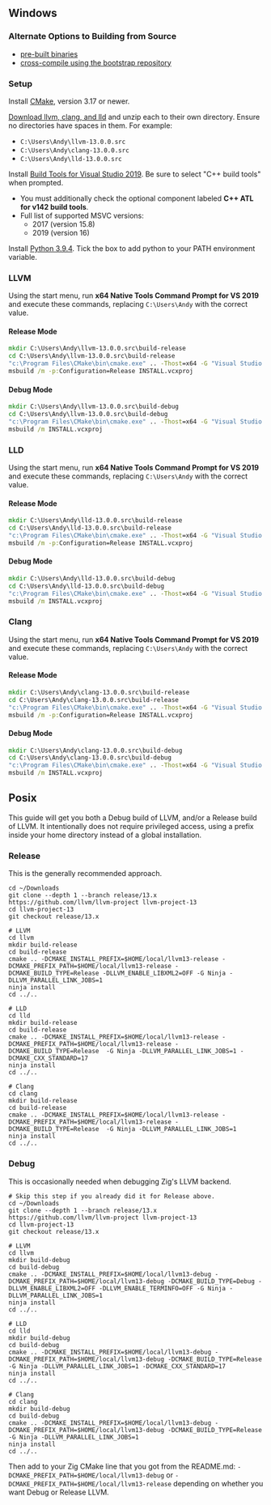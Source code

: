 ## Windows

### Alternate Options to Building from Source

 * [pre-built binaries](https://github.com/ziglang/zig/wiki/Building-Zig-on-Windows#option-2-using-cmake-and-microsoft-visual-studio)
 * [cross-compile using the bootstrap repository](https://github.com/ziglang/zig-bootstrap)

### Setup

Install [CMake](https://cmake.org/), version 3.17 or newer.

[Download llvm, clang, and lld](http://releases.llvm.org/download.html#13.0.0) and unzip each to their own directory. Ensure no directories have spaces in them. For example:

 * `C:\Users\Andy\llvm-13.0.0.src`
 * `C:\Users\Andy\clang-13.0.0.src`
 * `C:\Users\Andy\lld-13.0.0.src`

Install [Build Tools for Visual Studio 2019](https://visualstudio.microsoft.com/downloads/#build-tools-for-visual-studio-2019). Be sure to select "C++ build tools" when prompted.
 * You must additionally check the optional component labeled **C++ ATL for v142 build tools**.
 * Full list of supported MSVC versions:
   - 2017 (version 15.8)
   - 2019 (version 16)

Install [Python 3.9.4](https://www.python.org). Tick the box to add python to your PATH environment variable.

### LLVM

Using the start menu, run **x64 Native Tools Command Prompt for VS 2019** and execute these commands, replacing `C:\Users\Andy` with the correct value.

#### Release Mode

```bat
mkdir C:\Users\Andy\llvm-13.0.0.src\build-release
cd C:\Users\Andy\llvm-13.0.0.src\build-release
"c:\Program Files\CMake\bin\cmake.exe" .. -Thost=x64 -G "Visual Studio 16 2019" -A x64 -DCMAKE_INSTALL_PREFIX=C:\Users\Andy\llvm+clang+lld-13.0.0-x86_64-windows-msvc-release-mt -DCMAKE_PREFIX_PATH=C:\Users\Andy\llvm+clang+lld-13.0.0-x86_64-windows-msvc-release-mt -DCMAKE_BUILD_TYPE=Release -DLLVM_ENABLE_LIBXML2=OFF -DLLVM_USE_CRT_RELEASE=MT
msbuild /m -p:Configuration=Release INSTALL.vcxproj
```

#### Debug Mode

```bat
mkdir C:\Users\Andy\llvm-13.0.0.src\build-debug
cd C:\Users\Andy\llvm-13.0.0.src\build-debug
"c:\Program Files\CMake\bin\cmake.exe" .. -Thost=x64 -G "Visual Studio 16 2019" -A x64 -DCMAKE_INSTALL_PREFIX=C:\Users\andy\llvm+clang+lld-13.0.0-x86_64-windows-msvc-debug -DCMAKE_PREFIX_PATH=C:\Users\andy\llvm+clang+lld-13.0.0-x86_64-windows-msvc-debug -DCMAKE_BUILD_TYPE=Debug -DLLVM_EXPERIMENTAL_TARGETS_TO_BUILD="AVR" -DLLVM_ENABLE_LIBXML2=OFF -DLLVM_USE_CRT_DEBUG=MTd
msbuild /m INSTALL.vcxproj
```

### LLD

Using the start menu, run **x64 Native Tools Command Prompt for VS 2019** and execute these commands, replacing `C:\Users\Andy` with the correct value.

#### Release Mode

```bat
mkdir C:\Users\Andy\lld-13.0.0.src\build-release
cd C:\Users\Andy\lld-13.0.0.src\build-release
"c:\Program Files\CMake\bin\cmake.exe" .. -Thost=x64 -G "Visual Studio 16 2019" -A x64 -DCMAKE_INSTALL_PREFIX=C:\Users\Andy\llvm+clang+lld-13.0.0-x86_64-windows-msvc-release-mt -DCMAKE_PREFIX_PATH=C:\Users\Andy\llvm+clang+lld-13.0.0-x86_64-windows-msvc-release-mt -DCMAKE_BUILD_TYPE=Release -DLLVM_USE_CRT_RELEASE=MT
msbuild /m -p:Configuration=Release INSTALL.vcxproj
```

#### Debug Mode

```bat
mkdir C:\Users\Andy\lld-13.0.0.src\build-debug
cd C:\Users\Andy\lld-13.0.0.src\build-debug
"c:\Program Files\CMake\bin\cmake.exe" .. -Thost=x64 -G "Visual Studio 16 2019" -A x64 -DCMAKE_INSTALL_PREFIX=C:\Users\andy\llvm+clang+lld-13.0.0-x86_64-windows-msvc-debug -DCMAKE_PREFIX_PATH=C:\Users\andy\llvm+clang+lld-13.0.0-x86_64-windows-msvc-debug -DCMAKE_BUILD_TYPE=Debug -DLLVM_USE_CRT_DEBUG=MTd
msbuild /m INSTALL.vcxproj
```

### Clang

Using the start menu, run **x64 Native Tools Command Prompt for VS 2019** and execute these commands, replacing `C:\Users\Andy` with the correct value.

#### Release Mode

```bat
mkdir C:\Users\Andy\clang-13.0.0.src\build-release
cd C:\Users\Andy\clang-13.0.0.src\build-release
"c:\Program Files\CMake\bin\cmake.exe" .. -Thost=x64 -G "Visual Studio 16 2019" -A x64 -DCMAKE_INSTALL_PREFIX=C:\Users\Andy\llvm+clang+lld-13.0.0-x86_64-windows-msvc-release-mt -DCMAKE_PREFIX_PATH=C:\Users\Andy\llvm+clang+lld-13.0.0-x86_64-windows-msvc-release-mt -DCMAKE_BUILD_TYPE=Release -DLLVM_USE_CRT_RELEASE=MT
msbuild /m -p:Configuration=Release INSTALL.vcxproj
```

#### Debug Mode

```bat
mkdir C:\Users\Andy\clang-13.0.0.src\build-debug
cd C:\Users\Andy\clang-13.0.0.src\build-debug
"c:\Program Files\CMake\bin\cmake.exe" .. -Thost=x64 -G "Visual Studio 16 2019" -A x64 -DCMAKE_INSTALL_PREFIX=C:\Users\andy\llvm+clang+lld-13.0.0-x86_64-windows-msvc-debug -DCMAKE_PREFIX_PATH=C:\Users\andy\llvm+clang+lld-13.0.0-x86_64-windows-msvc-debug -DCMAKE_BUILD_TYPE=Debug -DLLVM_USE_CRT_DEBUG=MTd
msbuild /m INSTALL.vcxproj
```

## Posix

This guide will get you both a Debug build of LLVM, and/or a Release build of LLVM.
It intentionally does not require privileged access, using a prefix inside your home
directory instead of a global installation.

### Release

This is the generally recommended approach.

```
cd ~/Downloads
git clone --depth 1 --branch release/13.x https://github.com/llvm/llvm-project llvm-project-13
cd llvm-project-13
git checkout release/13.x

# LLVM
cd llvm
mkdir build-release
cd build-release
cmake .. -DCMAKE_INSTALL_PREFIX=$HOME/local/llvm13-release -DCMAKE_PREFIX_PATH=$HOME/local/llvm13-release -DCMAKE_BUILD_TYPE=Release -DLLVM_ENABLE_LIBXML2=OFF -G Ninja -DLLVM_PARALLEL_LINK_JOBS=1
ninja install
cd ../..

# LLD
cd lld
mkdir build-release
cd build-release
cmake .. -DCMAKE_INSTALL_PREFIX=$HOME/local/llvm13-release -DCMAKE_PREFIX_PATH=$HOME/local/llvm13-release -DCMAKE_BUILD_TYPE=Release  -G Ninja -DLLVM_PARALLEL_LINK_JOBS=1 -DCMAKE_CXX_STANDARD=17
ninja install
cd ../..

# Clang
cd clang
mkdir build-release
cd build-release
cmake .. -DCMAKE_INSTALL_PREFIX=$HOME/local/llvm13-release -DCMAKE_PREFIX_PATH=$HOME/local/llvm13-release -DCMAKE_BUILD_TYPE=Release  -G Ninja -DLLVM_PARALLEL_LINK_JOBS=1
ninja install
cd ../..
```

### Debug

This is occasionally needed when debugging Zig's LLVM backend.

```
# Skip this step if you already did it for Release above.
cd ~/Downloads
git clone --depth 1 --branch release/13.x https://github.com/llvm/llvm-project llvm-project-13
cd llvm-project-13
git checkout release/13.x

# LLVM
cd llvm
mkdir build-debug
cd build-debug
cmake .. -DCMAKE_INSTALL_PREFIX=$HOME/local/llvm13-debug -DCMAKE_PREFIX_PATH=$HOME/local/llvm13-debug -DCMAKE_BUILD_TYPE=Debug -DLLVM_ENABLE_LIBXML2=OFF -DLLVM_ENABLE_TERMINFO=OFF -G Ninja -DLLVM_PARALLEL_LINK_JOBS=1
ninja install
cd ../..

# LLD
cd lld
mkdir build-debug
cd build-debug
cmake .. -DCMAKE_INSTALL_PREFIX=$HOME/local/llvm13-debug -DCMAKE_PREFIX_PATH=$HOME/local/llvm13-debug -DCMAKE_BUILD_TYPE=Release  -G Ninja -DLLVM_PARALLEL_LINK_JOBS=1 -DCMAKE_CXX_STANDARD=17
ninja install
cd ../..

# Clang
cd clang
mkdir build-debug
cd build-debug
cmake .. -DCMAKE_INSTALL_PREFIX=$HOME/local/llvm13-debug -DCMAKE_PREFIX_PATH=$HOME/local/llvm13-debug -DCMAKE_BUILD_TYPE=Release  -G Ninja -DLLVM_PARALLEL_LINK_JOBS=1
ninja install
cd ../..
```

Then add to your Zig CMake line that you got from the README.md:
`-DCMAKE_PREFIX_PATH=$HOME/local/llvm13-debug` or `-DCMAKE_PREFIX_PATH=$HOME/local/llvm13-release`
depending on whether you want Debug or Release LLVM.
